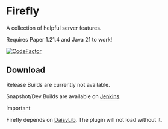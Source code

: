 # Firefly

A collection of helpful server features.

Requires Paper 1.21.4 and Java 21 to work!

[![CodeFactor](https://www.codefactor.io/repository/github/fireml-dev/firefly/badge)](https://www.codefactor.io/repository/github/fireml-dev/firefly)

## Download

Release Builds are currently not available.

Snapshot/Dev Builds are available on [Jenkins](https://ci.firedev.uk/job/Firefly/).

> [!IMPORTANT]  
> Firefly depends on [DaisyLib](https://github.com/FireML-Dev/DaisyLib). The plugin will not load without it.
